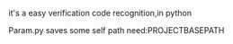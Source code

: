 it's a easy verification code recognition,in python

Param.py saves some self path
need:PROJECTBASEPATH
